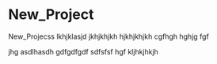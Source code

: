 # New_Project
New_Projecss
lkhjklasjd
jkhjkhjkh
hjkhjkhjkh
cgfhgh
hghjg
fgf

jhg
asdlhasdh
gdfgdfgdf
sdfsfsf
hgf
kljhkjhkjh
